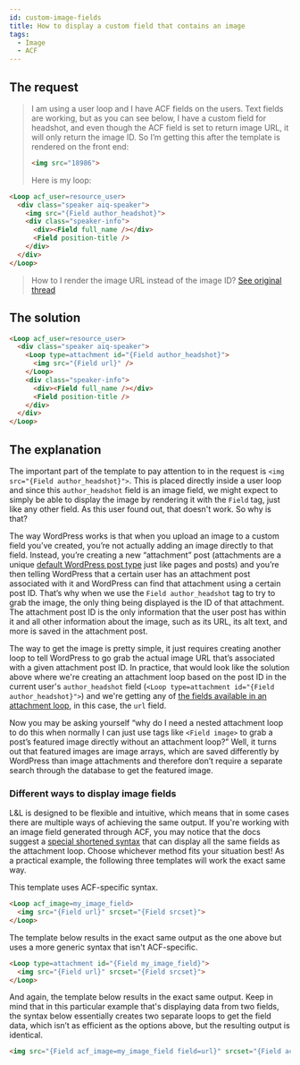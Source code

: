 ```yaml
---
id: custom-image-fields
title: How to display a custom field that contains an image
tags:
  - Image
  - ACF
---
```

## The request

> I am using a user loop and I have ACF fields on the users. Text fields are working, but as you can see below, I have a custom field for headshot, and even though the ACF field is set to return image URL, it will only return the image ID. So I’m getting this after the template is rendered on the front end:
> 
> ```html
> <img src="18986">
> ```
> 
> Here is my loop:
> 
```html
<Loop acf_user=resource_user>
  <div class="speaker aiq-speaker">
	<img src="{Field author_headshot}">
	<div class="speaker-info">
	  <div><Field full_name /></div>
	  <Field position-title />
	</div>
  </div>
</Loop>
```
> How to I render the image URL instead of the image ID? [See original thread](https://discourse.tangible.one/t/acf-user-field-array-subfield/446/)

## The solution

```html
<Loop acf_user=resource_user>
  <div class="speaker aiq-speaker">
    <Loop type=attachment id="{Field author_headshot}">
      <img src="{Field url}" />
    </Loop>
    <div class="speaker-info">
      <div><Field full_name /></div>
      <Field position-title />
    </div>
  </div>
</Loop>
```

## The explanation

The important part of the template to pay attention to in the request is `<img src="{Field author_headshot}">`. This is placed directly inside a user loop and since this `author_headshot` field is an image field, we might expect to simply be able to display the image by rendering it with the `Field` tag, just like any other field. As this user found out, that doesn't work. So why is that?

The way WordPress works is that when you upload an image to a custom field you’ve created, you’re not actually adding an image directly to that field. Instead, you’re creating a new “attachment” post (attachments are a unique [default WordPress post type](https://developer.wordpress.org/themes/basics/post-types/#default-post-types) just like pages and posts) and you’re then telling WordPress that a certain user has an attachment post associated with it and WordPress can find that attachment using a certain post ID. That’s why when we use the `Field author_headshot` tag to try to grab the image, the only thing being displayed is the ID of that attachment. The attachment post ID is the only information that the user post has within it and all other information about the image, such as its URL, its alt text, and more is saved in the attachment post.  

The way to get the image is pretty simple, it just requires creating another loop to tell WordPress to go grab the actual image URL that’s associated with a given attachment post ID. In practice, that would look like the solution above where we're creating an attachment loop based on the post ID in the current user's `author_headshot` field (`<Loop type=attachment id="{Field author_headshot}">`) and we're getting any of [the fields available in an attachment loop](/dynamic-tags/loop/attachment#attachment-loop-fields), in this case, the `url` field.

Now you may be asking yourself “why do I need a nested attachment loop to do this when normally I can just use tags like `<Field image>` to grab a post’s featured image directly without an attachment loop?” Well, it turns out that featured images are image arrays, which are saved differently by WordPress than image attachments and therefore don’t require a separate search through the database to get the featured image.  

### Different ways to display image fields

L&L is designed to be flexible and intuitive, which means that in some cases there are multiple ways of achieving the same output. If you're working with an image field generated through ACF, you may notice that the docs suggest a [special shortened syntax](/integrations/acf#image) that can display all the same fields as the attachment loop. Choose whichever method fits your situation best! As a practical example, the following three templates will work the exact same way. 

This template uses ACF-specific syntax.

```html
<Loop acf_image=my_image_field>
  <img src="{Field url}" srcset="{Field srcset}">
</Loop>
```

The template below results in the exact same output as the one above but uses a more generic syntax that isn't ACF-specific.

```html
<Loop type=attachment id="{Field my_image_field}">
  <img src="{Field url}" srcset="{Field srcset}">
</Loop>
```

And again, the template below results in the exact same output. Keep in mind that in this particular example that's displaying data from two fields, the syntax below essentially creates two separate loops to get the field data, which isn’t as efficient as the options above, but the resulting output is identical.  

```html
<img src="{Field acf_image=my_image_field field=url}" srcset="{Field acf_image=my_image_field field=srcset}">
```